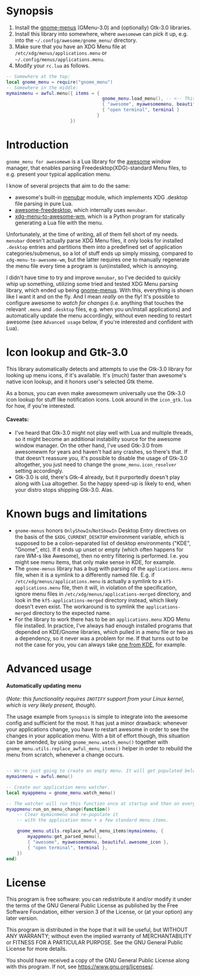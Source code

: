 # Synopsis
1. Install the [gnome-menus] (GMenu-3.0) and (optionally) Gtk-3.0 libraries.
1. Install this library into somewhere, where `awesomewm` can pick it up, e.g. into the `~/.config/awesome/gnome_menu/` directory.
1. Make sure that you have an XDG Menu file at `/etc/xdg/menus/applications.menu` or `~/.config/menus/applications.menu`.
1. Modify your `rc.lua` as follows.

```lua
-- Somewhere at the top:
local gnome_menu = require("gnome_menu")
-- Somewhere in the middle:
mymainmenu = awful.menu({ items = {
                                    gnome_menu.load_menu(), -- <-- This is the important new line.
                                    { "awesome", myawesomemenu, beautiful.awesome_icon },
                                    { "open terminal", terminal }
                                  }
                        })
```

# Introduction

`gnome_menu for awesomewm` is a Lua library for the [awesome] window manager,
that enables parsing Freedesktop(XDG)-standard Menu files, to e.g. present your typical application menu.

I know of several projects that aim to do the same:
* awesome's built-in [menubar] module, which implements XDG .desktop file parsing in pure Lua.
* [awesome-freedesktop], which internally uses `menubar`.
* [xdg-menu-to-awesome-wm], which is a Python program for statically generating a Lua file with the menu.

Unfortunately, at the time of writing, all of them fell short of my needs.
`menubar` doesn't actually parse XDG Menu files, it only looks for installed `.desktop` entries and
partitions them into a predefined set of application categories/submenus,
so a lot of stuff ends up simply missing, compared to `xdg-menu-to-awesome-wm`, but the latter requires
one to manually regenerate the menu file every time a program is (un)installed, which is annoying.

I didn't have time to try and improve `menubar`, so I've decided to quickly whip up something,
utilizing some tried and tested XDG Menu parsing library, which ended up being [gnome-menus].
With this, everything is shown like I want it and on the fly. And I mean _really_ on the fly!
It's possible to configure awesome to _watch for changes_
(i.e. anything that touches the relevant `.menu` and `.desktop` files, e.g. when you un/install applications)
and automatically update the menu accordingly, without even needing to restart awesome
(see `Advanced usage` below, if you're interested and confident with Lua).

# Icon lookup and Gtk-3.0

This library automatically detects and attempts to use the Gtk-3.0 library for looking up menu icons, if it's available.
It's (much) faster than awesome's native icon lookup, and it honors user's selected Gtk theme.

As a bonus, you can even make awesomewm universally use the Gtk-3.0 icon lookup for stuff
like notification icons. Look around in the `icon_gtk.lua` for how, if you're interested.

#### Caveats:
* I've heard that Gtk-3.0 might not play well with Lua and multiple threads, so it might become an
  additional instability source for the awesome window manager. On the other hand, I've used Gtk-3.0
  from awesomewm for years and haven't had any crashes, so there's that. If that doesn't reassure you,
  it's possible to disable the usage of Gtk-3.0 altogether, you just need to change the
  `gnome_menu.icon_resolver` setting accordingly.
* Gtk-3.0 is old, there's Gtk-4 already, but it purportedly doesn't play along with Lua altogether.
  So the happy speed-up is likely to end, when your distro stops shipping Gtk-3.0. Alas.

# Known bugs and limitations

* `gnome-menus` honors `OnlyShowIn`/`NotShowIn` Desktop Entry directives on the basis of the `$XDG_CURRENT_DESKTOP`
  environment variable, which is supposed to be a colon-separated list of desktop environments ("KDE", "Gnome", etc).
  If it ends up unset or empty (which often happens for rare WM-s like Awesome), then no entry filtering is performed.
  I.e. you might see menu items, that only make sense in KDE, for example.
* The `gnome-menus` library has a bug with parsing of the `applications.menu` file, when it is a symlink to a differently named file.
  E.g. if `/etc/xdg/menus/applications.menu` is actually a symlink to a `kf5-applications.menu` file, then it will,
  in violation of the specification, ignore menu files in `/etc/xdg/menus/applications-merged` directory,
  and look in the `kf5-applications-merged` directory instead, which likely doesn't even exist.
  The workaround is to symlink the `applications-merged` directory to the expected name.
* For the library to work there has to be an `applications.menu` XDG Menu file installed.
  In practice, I've always had enough installed programs that depended on KDE/Gnome libraries,
  which pulled in a menu file or two as a dependency, so it never was a problem for me.
  If that turns out to be not the case for you, you can always take [one from KDE], for example.

# Advanced usage

#### Automatically updating menu
(_Note: this functionality requires `INOTIFY` support from your Linux kernel, which is very likely present, though_).

The usage example from `Synopsis` is simple to integrate into the awesome config and sufficient for the most.
It has just a minor drawback: whenever your applications change, you have to restart awesome in order to see
the changes in your application menu. With a bit of effort though, this situation can be amended, by using
`gnome_menu.watch_menu()` together with `gnome_menu.utils.replace_awful_menu_items()` helper
in order to rebuild the menu from scratch, whenever a change occurs.

```lua

-- We're just going to create an empty menu. It will get populated below.
mymainmenu = awful.menu()

-- Create our application menu watcher.
local myappmenu = gnome_menu.watch_menu()

-- The watcher will run this function once at startup and then on every change.
myappmenu:run_on_menu_change(function()
    -- Clear mymainmenu and re-populate it
    -- with the application menu + a few standard menu items.

    gnome_menu.utils.replace_awful_menu_items(mymainmenu, {
        myappmenu:get_parsed_menu(),
        { "awesome", myawesomemenu, beautiful.awesome_icon },
        { "open terminal", terminal },
    })
end)

```

# License

This program is free software: you can redistribute it and/or modify it under the terms of the GNU General Public License as published by the Free Software Foundation, either version 3 of the License, or (at your option) any later version.

This program is distributed in the hope that it will be useful, but WITHOUT ANY WARRANTY; without even the implied warranty of MERCHANTABILITY or FITNESS FOR A PARTICULAR PURPOSE. See the GNU General Public License for more details.

You should have received a copy of the GNU General Public License along with this program. If not, see <https://www.gnu.org/licenses/>.

[awesome]: https://awesomewm.org/
[gnome-menus]: https://gitlab.gnome.org/GNOME/gnome-menus
[menubar]: https://awesomewm.org/doc/api/libraries/menubar.html
[awesome-freedesktop]: https://github.com/lcpz/awesome-freedesktop
[xdg-menu-to-awesome-wm]: https://github.com/albel727/xdg-menu-to-awesome-wm
[one from KDE]: https://invent.kde.org/frameworks/kservice/-/raw/master/src/applications.menu
